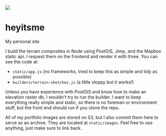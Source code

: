 ![](https://photos-4.dropbox.com/t/2/AAAKn2lEn48qjV4Q3VO1lM0R2ebgr3QluCE34TyfAmEmSA/12/642069079/png/32x32/3/1505264400/0/2/personal_site.png/EP3P7JsFGCYgAigC/GBM8-G46VXgcGkkRjJfeBqTig-B3WKKgfKl_27gCvVM?dl=0&size=2048x1536&size_mode=3)

# heyitsme
My personal site

I build the terrain composites in Node using PostGIS, Jimp, and the Mapbox static api. I request them on the frontend and render it with three. You can see the code at:

* `static/app.js` (no frameworks, tried to keep this as simple and tidy as possible)
* `builders/terrain-sketches.js` (a little sloppy but it works!)

Unless you have experience with PostGIS and know how to make an elevation raster db, I wouldn't try to run the builder. I want to keep everything really simple and static, so there is no foreman or environment stuff, but the front end should run if you clone the repo.

All of my portfolio images are stored on S3, but I also commit them here to serve as an archive. They are located at `static/images`. Feel free to use anything, just make sure to link back.
